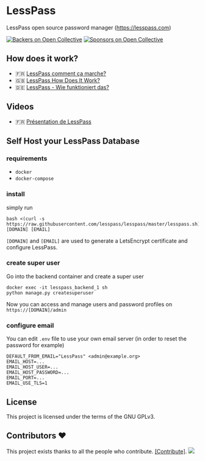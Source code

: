 # LessPass

LessPass open source password manager (https://lesspass.com)

[![Backers on Open Collective](https://opencollective.com/lesspass/backers/badge.svg)](#backers) [![Sponsors on Open Collective](https://opencollective.com/lesspass/sponsors/badge.svg)](#sponsors)

## How does it work?

 * :fr: [LessPass comment ça marche?](https://blog.lesspass.com/lesspass-comment-%C3%A7a-marche-9f1201fffda5#.yjmd1bcad)
 * :gb: [LessPass How Does It Work?](https://blog.lesspass.com/lesspass-how-it-works-dde742dd18a4#.vbgschksh)
 * :de: [LessPass - Wie funktioniert das?](https://blog.lesspass.com/lesspass-wie-funktioniert-das-9483e5fc2c09)


## Videos

 * :fr: [Présentation de LessPass](https://www.youtube.com/watch?v=YbaRCHXk8Jo)

## Self Host your LessPass Database

### requirements 

 * `docker`
 * `docker-compose`

### install 

simply run 

    bash <(curl -s https://raw.githubusercontent.com/lesspass/lesspass/master/lesspass.sh) [DOMAIN] [EMAIL]

`[DOMAIN]` and `[EMAIL]` are used to generate a LetsEncrypt certificate and configure LessPass.

### create super user

Go into the backend container and create a super user

```
docker exec -it lesspass_backend_1 sh
python manage.py createsuperuser
```

Now you can access and manage users and password profiles on `https://[DOMAIN]/admin`


### configure email

You can edit `.env` file to use your own email server (in order to reset the password for example)

```
DEFAULT_FROM_EMAIL="LessPass" <admin@example.org>
EMAIL_HOST=...
EMAIL_HOST_USER=...
EMAIL_HOST_PASSWORD=...
EMAIL_PORT=...
EMAIL_USE_TLS=1
```

## License

This project is licensed under the terms of the GNU GPLv3.

## Contributors :heart:

This project exists thanks to all the people who contribute. [[Contribute]](CONTRIBUTING.md).
<a href="https://github.com/lesspass/lesspass/graphs/contributors"><img src="https://opencollective.com/lesspass/contributors.svg?width=890" /></a>
